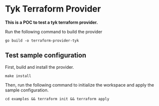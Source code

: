 # Tyk Terraform Provider 
**This is a POC to test a tyk terraform provider.**

Run the following command to build the provider

```shell
go build -o terraform-provider-tyk
```

## Test sample configuration

First, build and install the provider.

```shell
make install
```

Then, run the following command to initialize the workspace and apply the sample configuration.

```shell
cd examples && terraform init && terraform apply
```